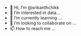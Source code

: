 - 👋 Hi, I’m @srikanthchikk
- 👀 I’m interested in data...
- 🌱 I’m currently learning  ...
- 💞️ I’m looking to collaborate on ...
- 📫 How to reach me ...

<!---
srikanthchikk/srikanthchikk is a ✨ special ✨ repository because its `README.md` (this file) appears on your GitHub profile.
You can click the Preview link to take a look at your changes.
--->
